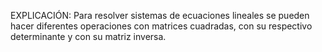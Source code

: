 EXPLICACIÓN:
Para resolver sistemas de ecuaciones lineales se pueden hacer diferentes operaciones con matrices cuadradas, con su respectivo determinante
y con su matriz inversa.
